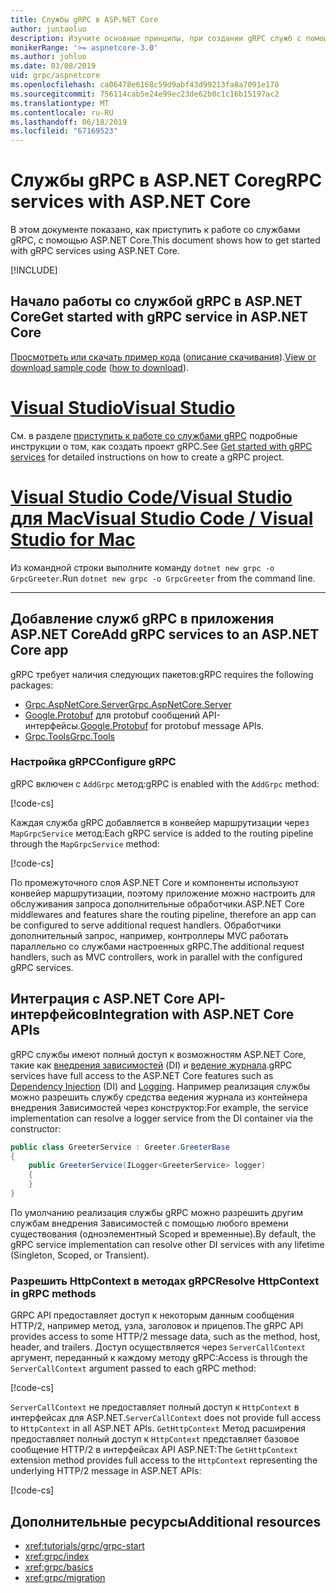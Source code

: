 ```yaml
---
title: Службы gRPC в ASP.NET Core
author: juntaoluo
description: Изучите основные принципы, при создании gRPC служб с помощью ASP.NET Core.
monikerRange: '>= aspnetcore-3.0'
ms.author: johluo
ms.date: 03/08/2019
uid: grpc/aspnetcore
ms.openlocfilehash: ca06478e6168c59d9abf43d99213fa8a7091e178
ms.sourcegitcommit: 756114cab5e24e99ec23de62b0c1c16b15197ac2
ms.translationtype: MT
ms.contentlocale: ru-RU
ms.lasthandoff: 06/18/2019
ms.locfileid: "67169523"
---
```

# <a name="grpc-services-with-aspnet-core"></a><span data-ttu-id="855c6-103">Службы gRPC в ASP.NET Core</span><span class="sxs-lookup"><span data-stu-id="855c6-103">gRPC services with ASP.NET Core</span></span>

<span data-ttu-id="855c6-104">В этом документе показано, как приступить к работе со службами gRPC, с помощью ASP.NET Core.</span><span class="sxs-lookup"><span data-stu-id="855c6-104">This document shows how to get started with gRPC services using ASP.NET Core.</span></span>

[!INCLUDE[](~/includes/net-core-prereqs-all-3.0.md)]

## <a name="get-started-with-grpc-service-in-aspnet-core"></a><span data-ttu-id="855c6-105">Начало работы со службой gRPC в ASP.NET Core</span><span class="sxs-lookup"><span data-stu-id="855c6-105">Get started with gRPC service in ASP.NET Core</span></span>

<span data-ttu-id="855c6-106">[Просмотреть или скачать пример кода](https://github.com/aspnet/AspNetCore.Docs/tree/master/aspnetcore/tutorials/grpc/grpc-start/sample) ([описание скачивания](xref:index#how-to-download-a-sample)).</span><span class="sxs-lookup"><span data-stu-id="855c6-106">[View or download sample code](https://github.com/aspnet/AspNetCore.Docs/tree/master/aspnetcore/tutorials/grpc/grpc-start/sample) ([how to download](xref:index#how-to-download-a-sample)).</span></span>

# <a name="visual-studiotabvisual-studio"></a>[<span data-ttu-id="855c6-107">Visual Studio</span><span class="sxs-lookup"><span data-stu-id="855c6-107">Visual Studio</span></span>](#tab/visual-studio)

<span data-ttu-id="855c6-108">См. в разделе [приступить к работе со службами gRPC](xref:tutorials/grpc/grpc-start) подробные инструкции о том, как создать проект gRPC.</span><span class="sxs-lookup"><span data-stu-id="855c6-108">See [Get started with gRPC services](xref:tutorials/grpc/grpc-start) for detailed instructions on how to create a gRPC project.</span></span>

# <a name="visual-studio-code--visual-studio-for-mactabvisual-studio-codevisual-studio-mac"></a>[<span data-ttu-id="855c6-109">Visual Studio Code/Visual Studio для Mac</span><span class="sxs-lookup"><span data-stu-id="855c6-109">Visual Studio Code / Visual Studio for Mac</span></span>](#tab/visual-studio-code+visual-studio-mac)

<span data-ttu-id="855c6-110">Из командной строки выполните команду `dotnet new grpc -o GrpcGreeter`.</span><span class="sxs-lookup"><span data-stu-id="855c6-110">Run `dotnet new grpc -o GrpcGreeter` from the command line.</span></span>

---

## <a name="add-grpc-services-to-an-aspnet-core-app"></a><span data-ttu-id="855c6-111">Добавление служб gRPC в приложения ASP.NET Core</span><span class="sxs-lookup"><span data-stu-id="855c6-111">Add gRPC services to an ASP.NET Core app</span></span>

<span data-ttu-id="855c6-112">gRPC требует наличия следующих пакетов:</span><span class="sxs-lookup"><span data-stu-id="855c6-112">gRPC requires the following packages:</span></span>

* [<span data-ttu-id="855c6-113">Grpc.AspNetCore.Server</span><span class="sxs-lookup"><span data-stu-id="855c6-113">Grpc.AspNetCore.Server</span></span>](https://www.nuget.org/packages/Grpc.AspNetCore.Server)
* <span data-ttu-id="855c6-114">[Google.Protobuf](https://www.nuget.org/packages/Google.Protobuf/) для protobuf сообщений API-интерфейсы.</span><span class="sxs-lookup"><span data-stu-id="855c6-114">[Google.Protobuf](https://www.nuget.org/packages/Google.Protobuf/) for protobuf message APIs.</span></span>
* [<span data-ttu-id="855c6-115">Grpc.Tools</span><span class="sxs-lookup"><span data-stu-id="855c6-115">Grpc.Tools</span></span>](https://www.nuget.org/packages/Grpc.Tools/)

### <a name="configure-grpc"></a><span data-ttu-id="855c6-116">Настройка gRPC</span><span class="sxs-lookup"><span data-stu-id="855c6-116">Configure gRPC</span></span>

<span data-ttu-id="855c6-117">gRPC включен с `AddGrpc` метод:</span><span class="sxs-lookup"><span data-stu-id="855c6-117">gRPC is enabled with the `AddGrpc` method:</span></span>

[!code-cs[](~/tutorials/grpc/grpc-start/sample/GrpcGreeter/Startup.cs?name=snippet&highlight=7)]

<span data-ttu-id="855c6-118">Каждая служба gRPC добавляется в конвейер маршрутизации через `MapGrpcService` метод:</span><span class="sxs-lookup"><span data-stu-id="855c6-118">Each gRPC service is added to the routing pipeline through the `MapGrpcService` method:</span></span>

[!code-cs[](~/tutorials/grpc/grpc-start/sample/GrpcGreeter/Startup.cs?name=snippet&highlight=24)]

<span data-ttu-id="855c6-119">По промежуточного слоя ASP.NET Core и компоненты используют конвейер маршрутизации, поэтому приложение можно настроить для обслуживания запроса дополнительные обработчики.</span><span class="sxs-lookup"><span data-stu-id="855c6-119">ASP.NET Core middlewares and features share the routing pipeline, therefore an app can be configured to serve additional request handlers.</span></span> <span data-ttu-id="855c6-120">Обработчики дополнительный запрос, например, контроллеры MVC работать параллельно со службами настроенных gRPC.</span><span class="sxs-lookup"><span data-stu-id="855c6-120">The additional request handlers, such as MVC controllers, work in parallel with the configured gRPC services.</span></span>

## <a name="integration-with-aspnet-core-apis"></a><span data-ttu-id="855c6-121">Интеграция с ASP.NET Core API-интерфейсов</span><span class="sxs-lookup"><span data-stu-id="855c6-121">Integration with ASP.NET Core APIs</span></span>

<span data-ttu-id="855c6-122">gRPC службы имеют полный доступ к возможностям ASP.NET Core, такие как [внедрения зависимостей](xref:fundamentals/dependency-injection) (DI) и [ведение журнала](xref:fundamentals/logging/index).</span><span class="sxs-lookup"><span data-stu-id="855c6-122">gRPC services have full access to the ASP.NET Core features such as [Dependency Injection](xref:fundamentals/dependency-injection) (DI) and [Logging](xref:fundamentals/logging/index).</span></span> <span data-ttu-id="855c6-123">Например реализация службы можно разрешить службу средства ведения журнала из контейнера внедрения Зависимостей через конструктор:</span><span class="sxs-lookup"><span data-stu-id="855c6-123">For example, the service implementation can resolve a logger service from the DI container via the constructor:</span></span>

```csharp
public class GreeterService : Greeter.GreeterBase
{
    public GreeterService(ILogger<GreeterService> logger)
    {
    }
}
```

<span data-ttu-id="855c6-124">По умолчанию реализация службы gRPC можно разрешить другим службам внедрения Зависимостей с помощью любого времени существования (одноэлементный Scoped и временные).</span><span class="sxs-lookup"><span data-stu-id="855c6-124">By default, the gRPC service implementation can resolve other DI services with any lifetime (Singleton, Scoped, or Transient).</span></span>

### <a name="resolve-httpcontext-in-grpc-methods"></a><span data-ttu-id="855c6-125">Разрешить HttpContext в методах gRPC</span><span class="sxs-lookup"><span data-stu-id="855c6-125">Resolve HttpContext in gRPC methods</span></span>

<span data-ttu-id="855c6-126">GRPC API предоставляет доступ к некоторым данным сообщения HTTP/2, например метод, узла, заголовок и прицепов.</span><span class="sxs-lookup"><span data-stu-id="855c6-126">The gRPC API provides access to some HTTP/2 message data, such as the method, host, header, and trailers.</span></span> <span data-ttu-id="855c6-127">Доступ осуществляется через `ServerCallContext` аргумент, переданный к каждому методу gRPC:</span><span class="sxs-lookup"><span data-stu-id="855c6-127">Access is through the `ServerCallContext` argument passed to each gRPC method:</span></span>

[!code-cs[](~/tutorials/grpc/grpc-start/sample/GrpcGreeter/Services/GreeterService.cs?highlight=3-4&name=snippet)]

<span data-ttu-id="855c6-128">`ServerCallContext` не предоставляет полный доступ к `HttpContext` в интерфейсах для ASP.NET.</span><span class="sxs-lookup"><span data-stu-id="855c6-128">`ServerCallContext` does not provide full access to `HttpContext` in all ASP.NET APIs.</span></span> <span data-ttu-id="855c6-129">`GetHttpContext` Метод расширения предоставляет полный доступ к `HttpContext` представляет базовое сообщение HTTP/2 в интерфейсах API ASP.NET:</span><span class="sxs-lookup"><span data-stu-id="855c6-129">The `GetHttpContext` extension method provides full access to the `HttpContext` representing the underlying HTTP/2 message in ASP.NET APIs:</span></span>

[!code-cs[](~/tutorials/grpc/grpc-start/sample/GrpcGreeter/Services/GreeterService.cs?name=snippet)]

## <a name="additional-resources"></a><span data-ttu-id="855c6-130">Дополнительные ресурсы</span><span class="sxs-lookup"><span data-stu-id="855c6-130">Additional resources</span></span>

* <xref:tutorials/grpc/grpc-start>
* <xref:grpc/index>
* <xref:grpc/basics>
* <xref:grpc/migration>
